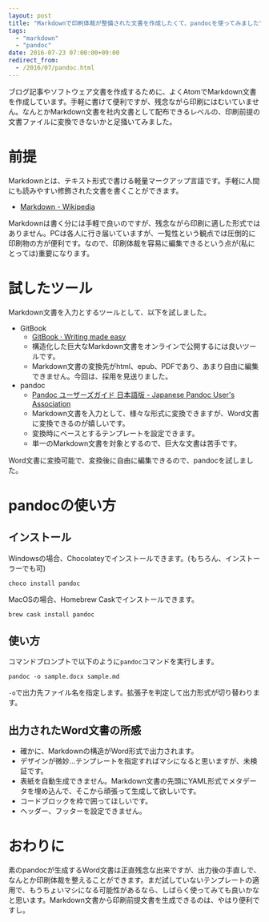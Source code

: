 ```yaml
---
layout: post
title: "Markdownで印刷体裁が整備された文書を作成したくて、pandocを使ってみました"
tags:
  - "markdown"
  - "pandoc"
date: 2016-07-23 07:00:00+09:00
redirect_from:
  - /2016/07/pandoc.html
---
```


ブログ記事やソフトウェア文書を作成するために、よくAtomでMarkdown文書を作成しています。手軽に書けて便利ですが、残念ながら印刷にはむいていません。なんとかMarkdown文書を社内文書として配布できるレベルの、印刷前提の文書ファイルに変換できないかと足掻いてみました。

<!-- more -->

# 前提

Markdownとは、テキスト形式で書ける軽量マークアップ言語です。手軽に人間にも読みやすい修飾された文書を書くことができます。

* [Markdown - Wikipedia](https://ja.wikipedia.org/wiki/Markdown)

Markdownは書く分には手軽で良いのですが、残念ながら印刷に適した形式ではありません。PCは各人に行き届いていますが、一覧性という観点では圧倒的に印刷物の方が便利です。なので、印刷体裁を容易に編集できるという点が(私にとっては)重要になります。

# 試したツール

Markdown文書を入力とするツールとして、以下を試しました。

* GitBook
    * [GitBook · Writing made easy](https://www.gitbook.com/)
    * 構造化した巨大なMarkdown文書をオンラインで公開するには良いツールです。
    * Markdown文書の変換先がhtml、epub、PDFであり、あまり自由に編集できません。今回は、採用を見送りました。
* pandoc
    * [Pandoc ユーザーズガイド 日本語版 - Japanese Pandoc User's Association](http://sky-y.github.io/site-pandoc-jp/users-guide/)
    * Markdown文書を入力として、様々な形式に変換できますが、Word文書に変換できるのが嬉しいです。
    * 変換時にベースとするテンプレートを設定できます。
    * 単一のMarkdown文書を対象とするので、巨大な文書は苦手です。

Word文書に変換可能で、変換後に自由に編集できるので、pandocを試しました。

# pandocの使い方

## インストール

Windowsの場合、Chocolateyでインストールできます。(もちろん、インストーラーでも可)

```
choco install pandoc
```

MacOSの場合、Homebrew Caskでインストールできます。

```
brew cask install pandoc
```

## 使い方

コマンドプロンプトで以下のように`pandoc`コマンドを実行します。

```
pandoc -o sample.docx sample.md
```

`-o`で出力先ファイル名を指定します。拡張子を判定して出力形式が切り替わります。

## 出力されたWord文書の所感

* 確かに、Markdownの構造がWord形式で出力されます。
* デザインが微妙…テンプレートを指定すればマシになると思いますが、未検証です。
* 表紙を自動生成できません。Markdown文書の先頭にYAML形式でメタデータを埋め込んで、そこから頑張って生成して欲しいです。
* コードブロックを枠で囲ってほしいです。
* ヘッダー、フッターを設定できません。

# おわりに

素のpandocが生成するWord文書は正直残念な出来ですが、出力後の手直しで、なんとか印刷体裁を整えることができます。まだ試していないテンプレートの適用で、もうちょいマシになる可能性があるなら、しばらく使ってみても良いかなと思います。Markdown文書から印刷前提文書を生成できるのは、やはり便利ですし。
